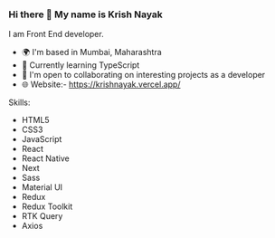 ### Hi there 👋 My name is Krish Nayak

<!--
**NayakKrish/NayakKrish** is a ✨ _special_ ✨ repository because its `README.md` (this file) appears on your GitHub profile.

Here are some ideas to get you started:

- 🔭 I’m currently working on ...
- 🌱 I’m currently learning ...
- 👯 I’m looking to collaborate on ...
- 🤔 I’m looking for help with ...
- 💬 Ask me about ...
- 📫 How to reach me: ...
- 😄 Pronouns: ...
- ⚡ Fun fact: ...
-->

I am Front End developer.

- 🌍 I'm based in Mumbai, Maharashtra
- 🧠 Currently learning TypeScript
- 🤝 I'm open to collaborating on interesting projects as a developer
- 🌐 Website:- https://krishnayak.vercel.app/


Skills: 
- HTML5   
- CSS3   
- JavaScript   
- React   
- React Native   
- Next   
- Sass  
- Material UI
- Redux
- Redux Toolkit
- RTK Query
- Axios

